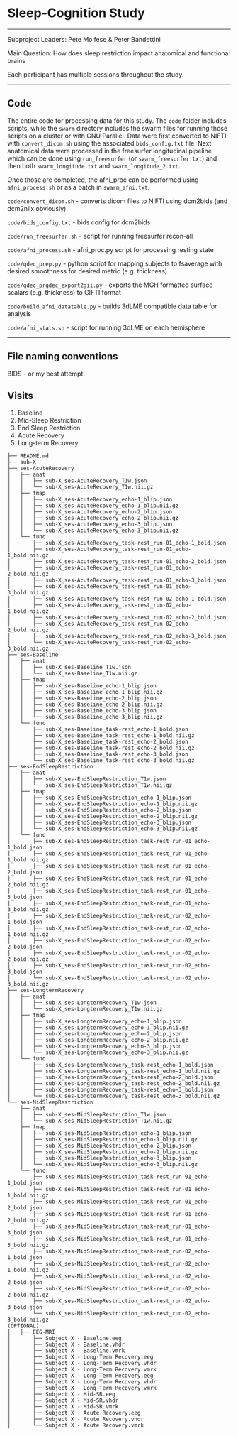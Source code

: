 # Sleep-Cognition Study
---

Subproject Leaders: Pete Molfese & Peter Bandettini

Main Question: How does sleep restriction impact anatomical and functional brains

Each participant has multiple sessions throughout the study. 

---
## Code

The entire code for processing data for this study.  The `code` folder includes scripts, while the `swarm` directory
includes the swarm files for running those scripts on a cluster or with GNU Parallel.  Data were first converted to NIFTI with `convert_dicom.sh`
using the associated `bids_config.txt` file. Next anatomical data were processed in the freesurfer longitudinal pipeline
which can be done using `run_freesurfer` (or `swarm_freesurfer.txt`) and then both `swarm_longitude.txt` and `swarm_longitude_2.txt`.

Once those are completed, the afni_proc can be performed using `afni_process.sh` or as a batch in `swarm_afni.txt`.

`code/convert_dicom.sh` - converts dicom files to NIFTI using dcm2bids (and dcm2niix obviously)

`code/bids_config.txt` - bids config for dcm2bids

`code/run_freesurfer.sh` - script for running freesurfer recon-all

`code/afni_process.sh` - afni_proc.py script for processing resting state

`code/qdec_prep.py` - python script for mapping subjects to fsaverage with desired smoothness for desired metric (e.g. thickness)

`code/qdec_prqdec_export2gii.py` - exports the MGH formatted surface scalars (e.g. thickness) to GIFTI format

`code/build_afni_datatable.py` - builds 3dLME compatible data table for analysis

`code/afni_stats.sh` - script for running 3dLME on each hemisphere



---
## File naming conventions

BIDS - or my best attempt.

## Visits

1. Baseline
2. Mid-Sleep Restriction
3. End Sleep Restriction
4. Acute Recovery
5. Long-term Recovery

```
├── README.md
├── sub-X
├── ses-AcuteRecovery
│   ├── anat
│   │   ├── sub-X_ses-AcuteRecovery_T1w.json
│   │   └── sub-X_ses-AcuteRecovery_T1w.nii.gz
│   ├── fmap
│   │   ├── sub-X_ses-AcuteRecovery_echo-1_blip.json
│   │   ├── sub-X_ses-AcuteRecovery_echo-1_blip.nii.gz
│   │   ├── sub-X_ses-AcuteRecovery_echo-2_blip.json
│   │   ├── sub-X_ses-AcuteRecovery_echo-2_blip.nii.gz
│   │   ├── sub-X_ses-AcuteRecovery_echo-3_blip.json
│   │   └── sub-X_ses-AcuteRecovery_echo-3_blip.nii.gz
│   └── func
│       ├── sub-X_ses-AcuteRecovery_task-rest_run-01_echo-1_bold.json
│       ├── sub-X_ses-AcuteRecovery_task-rest_run-01_echo-1_bold.nii.gz
│       ├── sub-X_ses-AcuteRecovery_task-rest_run-01_echo-2_bold.json
│       ├── sub-X_ses-AcuteRecovery_task-rest_run-01_echo-2_bold.nii.gz
│       ├── sub-X_ses-AcuteRecovery_task-rest_run-01_echo-3_bold.json
│       ├── sub-X_ses-AcuteRecovery_task-rest_run-01_echo-3_bold.nii.gz
│       ├── sub-X_ses-AcuteRecovery_task-rest_run-02_echo-1_bold.json
│       ├── sub-X_ses-AcuteRecovery_task-rest_run-02_echo-1_bold.nii.gz
│       ├── sub-X_ses-AcuteRecovery_task-rest_run-02_echo-2_bold.json
│       ├── sub-X_ses-AcuteRecovery_task-rest_run-02_echo-2_bold.nii.gz
│       ├── sub-X_ses-AcuteRecovery_task-rest_run-02_echo-3_bold.json
│       └── sub-X_ses-AcuteRecovery_task-rest_run-02_echo-3_bold.nii.gz
├── ses-Baseline
│   ├── anat
│   │   ├── sub-X_ses-Baseline_T1w.json
│   │   └── sub-X_ses-Baseline_T1w.nii.gz
│   ├── fmap
│   │   ├── sub-X_ses-Baseline_echo-1_blip.json
│   │   ├── sub-X_ses-Baseline_echo-1_blip.nii.gz
│   │   ├── sub-X_ses-Baseline_echo-2_blip.json
│   │   ├── sub-X_ses-Baseline_echo-2_blip.nii.gz
│   │   ├── sub-X_ses-Baseline_echo-3_blip.json
│   │   └── sub-X_ses-Baseline_echo-3_blip.nii.gz
│   └── func
│       ├── sub-X_ses-Baseline_task-rest_echo-1_bold.json
│       ├── sub-X_ses-Baseline_task-rest_echo-1_bold.nii.gz
│       ├── sub-X_ses-Baseline_task-rest_echo-2_bold.json
│       ├── sub-X_ses-Baseline_task-rest_echo-2_bold.nii.gz
│       ├── sub-X_ses-Baseline_task-rest_echo-3_bold.json
│       └── sub-X_ses-Baseline_task-rest_echo-3_bold.nii.gz
├── ses-EndSleepRestriction
│   ├── anat
│   │   ├── sub-X_ses-EndSleepRestriction_T1w.json
│   │   └── sub-X_ses-EndSleepRestriction_T1w.nii.gz
│   ├── fmap
│   │   ├── sub-X_ses-EndSleepRestriction_echo-1_blip.json
│   │   ├── sub-X_ses-EndSleepRestriction_echo-1_blip.nii.gz
│   │   ├── sub-X_ses-EndSleepRestriction_echo-2_blip.json
│   │   ├── sub-X_ses-EndSleepRestriction_echo-2_blip.nii.gz
│   │   ├── sub-X_ses-EndSleepRestriction_echo-3_blip.json
│   │   └── sub-X_ses-EndSleepRestriction_echo-3_blip.nii.gz
│   └── func
│       ├── sub-X_ses-EndSleepRestriction_task-rest_run-01_echo-1_bold.json
│       ├── sub-X_ses-EndSleepRestriction_task-rest_run-01_echo-1_bold.nii.gz
│       ├── sub-X_ses-EndSleepRestriction_task-rest_run-01_echo-2_bold.json
│       ├── sub-X_ses-EndSleepRestriction_task-rest_run-01_echo-2_bold.nii.gz
│       ├── sub-X_ses-EndSleepRestriction_task-rest_run-01_echo-3_bold.json
│       ├── sub-X_ses-EndSleepRestriction_task-rest_run-01_echo-3_bold.nii.gz
│       ├── sub-X_ses-EndSleepRestriction_task-rest_run-02_echo-1_bold.json
│       ├── sub-X_ses-EndSleepRestriction_task-rest_run-02_echo-1_bold.nii.gz
│       ├── sub-X_ses-EndSleepRestriction_task-rest_run-02_echo-2_bold.json
│       ├── sub-X_ses-EndSleepRestriction_task-rest_run-02_echo-2_bold.nii.gz
│       ├── sub-X_ses-EndSleepRestriction_task-rest_run-02_echo-3_bold.json
│       └── sub-X_ses-EndSleepRestriction_task-rest_run-02_echo-3_bold.nii.gz
├── ses-LongtermRecovery
│   ├── anat
│   │   ├── sub-X_ses-LongtermRecovery_T1w.json
│   │   └── sub-X_ses-LongtermRecovery_T1w.nii.gz
│   ├── fmap
│   │   ├── sub-X_ses-LongtermRecovery_echo-1_blip.json
│   │   ├── sub-X_ses-LongtermRecovery_echo-1_blip.nii.gz
│   │   ├── sub-X_ses-LongtermRecovery_echo-2_blip.json
│   │   ├── sub-X_ses-LongtermRecovery_echo-2_blip.nii.gz
│   │   ├── sub-X_ses-LongtermRecovery_echo-3_blip.json
│   │   └── sub-X_ses-LongtermRecovery_echo-3_blip.nii.gz
│   └── func
│       ├── sub-X_ses-LongtermRecovery_task-rest_echo-1_bold.json
│       ├── sub-X_ses-LongtermRecovery_task-rest_echo-1_bold.nii.gz
│       ├── sub-X_ses-LongtermRecovery_task-rest_echo-2_bold.json
│       ├── sub-X_ses-LongtermRecovery_task-rest_echo-2_bold.nii.gz
│       ├── sub-X_ses-LongtermRecovery_task-rest_echo-3_bold.json
│       └── sub-X_ses-LongtermRecovery_task-rest_echo-3_bold.nii.gz
└── ses-MidSleepRestriction
	├── anat
	│   ├── sub-X_ses-MidSleepRestriction_T1w.json
	│   └── sub-X_ses-MidSleepRestriction_T1w.nii.gz
	├── fmap
	│   ├── sub-X_ses-MidSleepRestriction_echo-1_blip.json
	│   ├── sub-X_ses-MidSleepRestriction_echo-1_blip.nii.gz
	│   ├── sub-X_ses-MidSleepRestriction_echo-2_blip.json
	│   ├── sub-X_ses-MidSleepRestriction_echo-2_blip.nii.gz
	│   ├── sub-X_ses-MidSleepRestriction_echo-3_blip.json
	│   └── sub-X_ses-MidSleepRestriction_echo-3_blip.nii.gz
	└── func
		├── sub-X_ses-MidSleepRestriction_task-rest_run-01_echo-1_bold.json
		├── sub-X_ses-MidSleepRestriction_task-rest_run-01_echo-1_bold.nii.gz
		├── sub-X_ses-MidSleepRestriction_task-rest_run-01_echo-2_bold.json
		├── sub-X_ses-MidSleepRestriction_task-rest_run-01_echo-2_bold.nii.gz
		├── sub-X_ses-MidSleepRestriction_task-rest_run-01_echo-3_bold.json
		├── sub-X_ses-MidSleepRestriction_task-rest_run-01_echo-3_bold.nii.gz
		├── sub-X_ses-MidSleepRestriction_task-rest_run-02_echo-1_bold.json
		├── sub-X_ses-MidSleepRestriction_task-rest_run-02_echo-1_bold.nii.gz
		├── sub-X_ses-MidSleepRestriction_task-rest_run-02_echo-2_bold.json
		├── sub-X_ses-MidSleepRestriction_task-rest_run-02_echo-2_bold.nii.gz
		├── sub-X_ses-MidSleepRestriction_task-rest_run-02_echo-3_bold.json
		└── sub-X_ses-MidSleepRestriction_task-rest_run-02_echo-3_bold.nii.gz
(OPTIONAL)
│   ├── EEG-MRI
│       ├── Subject X - Baseline.eeg
│       ├── Subject X - Baseline.vhdr
│       ├── Subject X - Baseline.vmrk
│       ├── Subject X - Long-Term Recovery.eeg
│       ├── Subject X - Long-Term Recovery.vhdr
│       ├── Subject X - Long-Term Recovery.vmrk
│       ├── Subject X - Long-Term Recovery.eeg
│       ├── Subject X - Long-Term Recovery.vhdr
│       ├── Subject X - Long-Term Recovery.vmrk
│       ├── Subject X - Mid-SR.eeg
│       ├── Subject X - Mid-SR.vhdr
│       ├── Subject X - Mid-SR.vmrk
│       ├── Subject X - Acute Recovery.eeg
│       ├── Subject X - Acute Recovery.vhdr
│       └── Subject X - Acute Recovery.vmrk
```